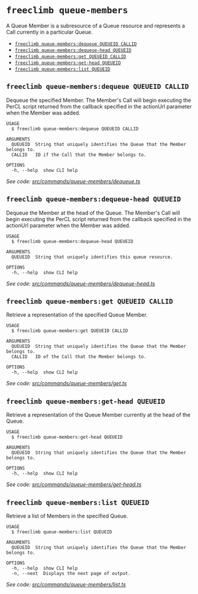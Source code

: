 `freeclimb queue-members`
=========================

A Queue Member is a subresource of a Queue resource and represents a Call currently in a particular Queue.

* [`freeclimb queue-members:dequeue QUEUEID CALLID`](#freeclimb-queue-membersdequeue-queueid-callid)
* [`freeclimb queue-members:dequeue-head QUEUEID`](#freeclimb-queue-membersdequeue-head-queueid)
* [`freeclimb queue-members:get QUEUEID CALLID`](#freeclimb-queue-membersget-queueid-callid)
* [`freeclimb queue-members:get-head QUEUEID`](#freeclimb-queue-membersget-head-queueid)
* [`freeclimb queue-members:list QUEUEID`](#freeclimb-queue-memberslist-queueid)

## `freeclimb queue-members:dequeue QUEUEID CALLID`

Dequeue the specified Member. The Member's Call will begin executing the PerCL script returned from the callback specified in the actionUrl parameter when the Member was added.

```
USAGE
  $ freeclimb queue-members:dequeue QUEUEID CALLID

ARGUMENTS
  QUEUEID  String that uniquely identifies the Queue that the Member belongs to.
  CALLID   ID if the Call that the Member belongs to.

OPTIONS
  -h, --help  show CLI help
```

_See code: [src/commands/queue-members/dequeue.ts](https://github.com/FreeClimbAPI/freeclimb-cli/blob/v0.4.1/src/commands/queue-members/dequeue.ts)_

## `freeclimb queue-members:dequeue-head QUEUEID`

Dequeue the Member at the head of the Queue. The Member's Call will begin executing the PerCL script returned from the callback specified in the actionUrl parameter when the Member was added.

```
USAGE
  $ freeclimb queue-members:dequeue-head QUEUEID

ARGUMENTS
  QUEUEID  String that uniquely identifies this queue resource.

OPTIONS
  -h, --help  show CLI help
```

_See code: [src/commands/queue-members/dequeue-head.ts](https://github.com/FreeClimbAPI/freeclimb-cli/blob/v0.4.1/src/commands/queue-members/dequeue-head.ts)_

## `freeclimb queue-members:get QUEUEID CALLID`

Retrieve a representation of the specified Queue Member.

```
USAGE
  $ freeclimb queue-members:get QUEUEID CALLID

ARGUMENTS
  QUEUEID  String that uniquely identifies the Queue that the Member belongs to.
  CALLID   ID of the Call that the Member belongs to.

OPTIONS
  -h, --help  show CLI help
```

_See code: [src/commands/queue-members/get.ts](https://github.com/FreeClimbAPI/freeclimb-cli/blob/v0.4.1/src/commands/queue-members/get.ts)_

## `freeclimb queue-members:get-head QUEUEID`

Retrieve a representation of the Queue Member currently at the head of the Queue.

```
USAGE
  $ freeclimb queue-members:get-head QUEUEID

ARGUMENTS
  QUEUEID  String that uniquely identifies the Queue that the Member belongs to.

OPTIONS
  -h, --help  show CLI help
```

_See code: [src/commands/queue-members/get-head.ts](https://github.com/FreeClimbAPI/freeclimb-cli/blob/v0.4.1/src/commands/queue-members/get-head.ts)_

## `freeclimb queue-members:list QUEUEID`

Retrieve a list of Members in the specified Queue.

```
USAGE
  $ freeclimb queue-members:list QUEUEID

ARGUMENTS
  QUEUEID  String that uniquely identifies the Queue that the Member belongs to.

OPTIONS
  -h, --help  show CLI help
  -n, --next  Displays the next page of output.
```

_See code: [src/commands/queue-members/list.ts](https://github.com/FreeClimbAPI/freeclimb-cli/blob/v0.4.1/src/commands/queue-members/list.ts)_
